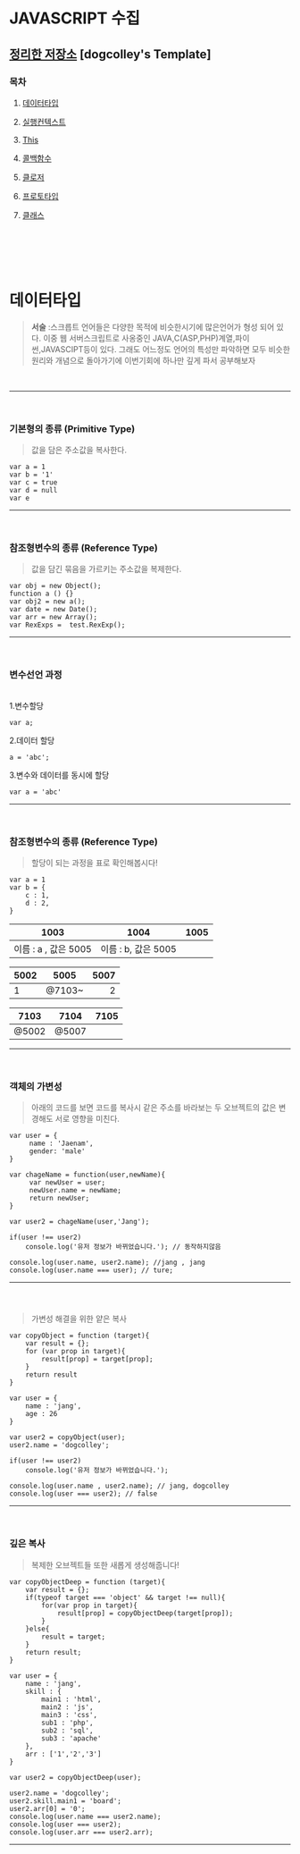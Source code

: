 # JAVASCRIPT 수집

## [정리한 저장소](https://github.com/dogcolley/Template/tree/master/document/JAVASCRIPT) [dogcolley's Template]

### 목차 
1. [데이터타입](https://github.com/dogcolley/Template/tree/master/document/JAVASCRIPT/01.데이터타입)

2. [실행컨텍스트](https://github.com/dogcolley/Template/tree/master/document/JAVASCRIPT/02.실행컨텍스트)

3. [This](https://github.com/dogcolley/Template/tree/master/document/JAVASCRIPT/03.This)

4. [콜백함수](https://github.com/dogcolley/Template/tree/master/document/JAVASCRIPT/04.콜백함수)

5. [클로저](https://github.com/dogcolley/Template/tree/master/document/JAVASCRIPT/05.클로저)

6. [프로토타입](https://github.com/dogcolley/Template/tree/master/document/JAVASCRIPT/06.프로토타입)

7. [클래스](https://github.com/dogcolley/Template/tree/master/document/JAVASCRIPT/07.클래스)


<br>
<br>
<br>
<br>


# 데이터타입

> **서술**
:스크릅트 언어들은 다양한 목적에 비슷한시기에 많은언어가 형성 되어 있다. 이중 웹 서버스크립트로 사옹중인 JAVA,C(ASP,PHP)계열,파이썬,JAVASCIPT등이 있다. 그래도 어느정도 언어의 특성만 파악하면 모두 비슷한 원리와 개념으로 돌아가기에 이번기회에 하나만 깊게 파서 공부해보자

<br>

----------
<br>

### 기본형의 종류 (Primitive Type)
> 값을 담은 주소값을 복사한다.

```
var a = 1
var b = '1'
var c = true
var d = null
var e 

```
----------
<br>

### 참조형변수의 종류 (Reference Type)
> 값을 담긴 묶음을 가르키는 주소값을 복제한다.

```
var obj = new Object();
function a () {}
var obj2 = new a();
var date = new Date();
var arr = new Array();
var RexExps =  test.RexExp();

```
----------
<br>

### 변수선언 과정 

<br>
1.변수할당

```
var a;  

```

2.데이터 할당

```
a = 'abc'; 
```

3.변수와 데이터를 동시에 할당

```
var a = 'abc' 
```
----------
<br>

### 참조형변수의 종류 (Reference Type)
> 할당이 되는 과정을 표로 확인해봅시다!

```
var a = 1
var b = {
    c : 1,
    d : 2,
}
```

| 1003 | 1004 | 1005 |
|---|:---:|---:|
| 이름 : a , 값은 5005|이름 : b, 값은 5005||
                  
| 5002 | 5005 | 5007 |
|---|:---:|---:|
|1|@7103~|2|

| 7103 | 7104 | 7105 |
|---|:---:|---:|
|@5002|@5007||

----------
<br>

### 객체의 가변성
> 아래의 코드를 보면 코드를 복사시 
같은 주소를 바라보는 두 오브젝트의 값은 변경해도 서로 영향을 미친다.

```
var user = {
     name : 'Jaenam',
     gender: 'male'
}

var chageName = function(user,newName){
     var newUser = user;
     newUser.name = newName;
     return newUser;
}

var user2 = chageName(user,'Jang');

if(user !== user2)
    console.log('유저 정보가 바뀌었습니다.'); // 동작하지않음

console.log(user.name, user2.name); //jang , jang
console.log(user.name === user); // ture;

```
----------
<br>

### 
> 가변성 해결을 위한 얕은 복사
```
var copyObject = function (target){
    var result = {};
    for (var prop in target){
        result[prop] = target[prop];
    }
    return result
}

var user = {
    name : 'jang',
    age : 26
}

var user2 = copyObject(user);
user2.name = 'dogcolley';

if(user !== user2)
    console.log('유저 정보가 바뀌었습니다.');

console.log(user.name , user2.name); // jang, dogcolley
console.log(user === user2); // false

```
----------
<br>

### 깊은 복사 
> 복제한 오브젝트들 또한 새롭게 생성해줍니다!
```
var copyObjectDeep = function (target){
    var result = {};
    if(typeof target === 'object' && target !== null){
        for(var prop in target){
            result[prop] = copyObjectDeep(target[prop]);
        }
    }else{
        result = target;
    }
    return result;
}

var user = {
    name : 'jang',
    skill : {
        main1 : 'html',
        main2 : 'js',
        main3 : 'css',
        sub1 : 'php',
        sub2 : 'sql',
        sub3 : 'apache'
    },
    arr : ['1','2','3']
}

var user2 = copyObjectDeep(user);

user2.name = 'dogcolley';
user2.skill.main1 = 'board';
user2.arr[0] = '0';
console.log(user.name === user2.name);
console.log(user === user2);
console.log(user.arr === user2.arr);

```
----------

